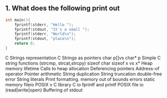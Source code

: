 ## 1. What does the following print out
```C
int main(){
    fprintf(stderr, "Hello ");
    fprintf(stdout, "It's a small ");
    fprintf(stderr, "World\n");
    fprintf(stdout, "place\n");
    return 0;
}
```

 C Strings representation
 C Strings as pointers
 char p[]vs char* p
 Simple C string functions (strcmp, strcat,strcpy)
 sizeof char
 sizeof x vs x*
 Heap memory lifetime
 Calls to heap allocation
 Deferencing pointers
 Address-of operator
 Pointer arithmetic
 String duplication
 String truncation
 double-free error
 String literals
 Print formatting.
 memory out of bounds errors
 static memory
 fileio POSIX v C library
 C io fprintf and printf
 POSIX file io (read|write|open)
 Buffering of stdout
